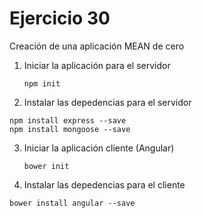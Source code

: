 # Ejercicio 30

Creación de una aplicación MEAN de cero

1. Iniciar la aplicación para el servidor
   ```
   npm init
   ```
2. Instalar las depedencias para el servidor
  ```
  npm install express --save
  npm install mongoose --save
  ```
3. Iniciar la aplicación cliente (Angular)
   ```
   bower init
   ```
4. Instalar las depedencias para el cliente
  ```
  bower install angular --save  
  ```
